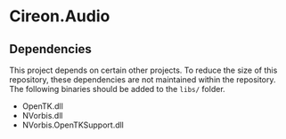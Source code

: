 Cireon.Audio
============

Dependencies
------------
This project depends on certain other projects. To reduce the size of this repository, these dependencies are not maintained within the repository. The following binaries should be added to the `libs/` folder.
* OpenTK.dll
* NVorbis.dll
* NVorbis.OpenTKSupport.dll
